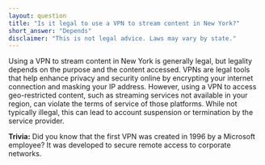 ```yaml
---
layout: question
title: "Is it legal to use a VPN to stream content in New York?"
short_answer: "Depends"
disclaimer: "This is not legal advice. Laws may vary by state."
---
```


Using a VPN to stream content in New York is generally legal, but legality depends on the purpose and the content accessed. VPNs are legal tools that help enhance privacy and security online by encrypting your internet connection and masking your IP address. However, using a VPN to access geo-restricted content, such as streaming services not available in your region, can violate the terms of service of those platforms. While not typically illegal, this can lead to account suspension or termination by the service provider.

**Trivia:** Did you know that the first VPN was created in 1996 by a Microsoft employee? It was developed to secure remote access to corporate networks.
